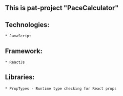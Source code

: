 ## This is pat-project "PaceCalculator"

## Technologies:
    * JavaScript
    

## Framework:
    * ReactJs

## Libraries:
    * PropTypes - Runtime type checking for React props

